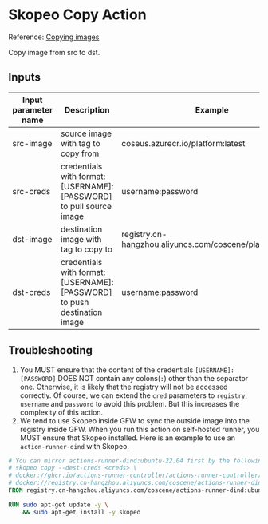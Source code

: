 # Skopeo Copy Action

Reference: [Copying images](https://github.com/containers/skopeo#copying-images)

Copy image from src to dst.

## Inputs

| Input parameter name | Description                                                              | Example                                                   |
|----------------------|--------------------------------------------------------------------------|-----------------------------------------------------------|
| src-image            | source image with tag to copy from                                       | coseus.azurecr.io/platform:latest                         |
| src-creds            | credentials with format: [USERNAME]:[PASSWORD] to pull source image      | username:password                                         |
| dst-image            | destination image with tag to copy to                                    | registry.cn-hangzhou.aliyuncs.com/coscene/platform:latest |
| dst-creds            | credentials with format: [USERNAME]:[PASSWORD] to push destination image | username:password                                         |

## Troubleshooting

1. You MUST ensure that the content of the credentials `[USERNAME]:[PASSWORD]` DOES NOT contain any colons(`:`) other
   than the separator one. Otherwise, it is likely that the registry will not be accessed correctly. Of course, we can
   extend the `cred` parameters to `registry`, `username` and `password` to avoid this problem. But this increases the
   complexity of this action.
2. We tend to use Skopeo inside GFW to sync the outside image into the registry inside GFW. When you run this action on self-hosted runner, you MUST ensure that Skopeo installed. Here is an example to use an `action-runner-dind` with Skopeo.

```dockerfile
# You can mirror actions-runner-dind:ubuntu-22.04 first by the following cmd:
# skopeo copy --dest-creds <creds> \ 
# docker://ghcr.io/actions-runner-controller/actions-runner-controller/actions-runner-dind@sha256:cdbd5684259efe90b0d88e656ef2a154f34ce7b1104d892ca6061d96055bc94b \
# docker://registry.cn-hangzhou.aliyuncs.com/coscene/actions-runner-dind:ubuntu-22.04 
FROM registry.cn-hangzhou.aliyuncs.com/coscene/actions-runner-dind:ubuntu-22.04

RUN sudo apt-get update -y \
    && sudo apt-get install -y skopeo
```

